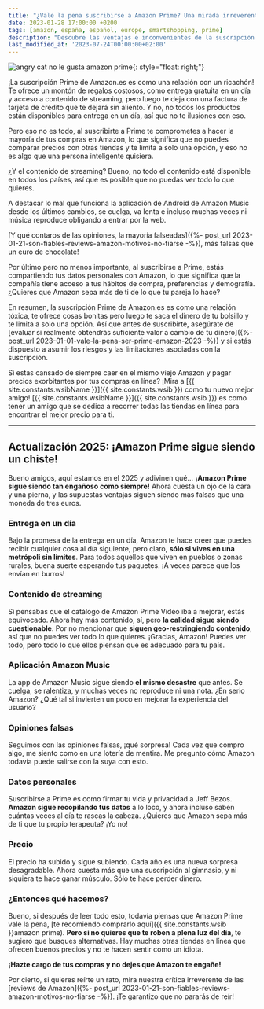 ```yaml
---
title: "¿Vale la pena suscribirse a Amazon Prime? Una mirada irreverente, irónica y crítica"
date: 2023-01-28 17:00:00 +0200
tags: [amazon, españa, español, europe, smartshopping, prime]
description: "Descubre las ventajas e inconvenientes de la suscripción Prime en España. Una mirada crítica y irónica sobre la entrega gratuita y el coste de la suscripción"
last_modified_at: '2023-07-24T00:00:00+02:00'
---
```


![angry cat no le gusta amazon prime](https://i.imgur.com/KipTeCcm.png){: style="float: right;"}

¡La suscripción Prime de Amazon.es es como una relación con un ricachón! Te ofrece un montón de regalos costosos, como entrega gratuita en un día y acceso a contenido de streaming, pero luego te deja con una factura de tarjeta de crédito que te dejará sin aliento. Y no, no todos los productos están disponibles para entrega en un día, así que no te ilusiones con eso.

Pero eso no es todo, al suscribirte a Prime te comprometes a hacer la mayoría de tus compras en Amazon, lo que significa que no puedes comparar precios con otras tiendas y te limita a solo una opción, y eso no es algo que una persona inteligente quisiera.

¿Y el contenido de streaming? Bueno, no todo el contenido está disponible en todos los países, así que es posible que no puedas ver todo lo que quieres.

A destacar lo mal que funciona la aplicación de Android de Amazon Music desde los últimos cambios, se cuelga, va lenta e incluso muchas veces ni música reproduce obligando a entrar por la web.

[Y qué contaros de las opiniones, la mayoría falseadas]({%- post_url 2023-01-21-son-fiables-reviews-amazon-motivos-no-fiarse -%}), más falsas que un euro de chocolate!

Por último pero no menos importante, al suscribirse a Prime, estás compartiendo tus datos personales con Amazon, lo que significa que la compañía tiene acceso a tus hábitos de compra, preferencias y demografía. ¿Quieres que Amazon sepa más de ti de lo que tu pareja lo hace?

En resumen, la suscripción Prime de Amazon.es es como una relación tóxica, te ofrece cosas bonitas pero luego te saca el dinero de tu bolsillo y te limita a solo una opción. Así que antes de suscribirte, asegúrate de [evaluar si realmente obtendrás suficiente valor a cambio de tu dinero]({%- post_url 2023-01-01-vale-la-pena-ser-prime-amazon-2023 -%}) y si estás dispuesto a asumir los riesgos y las limitaciones asociadas con la suscripción.

Si estas cansado de siempre caer en el mismo viejo Amazon y pagar precios exorbitantes por tus compras en línea? ¡Mira a [{{ site.constants.wsibName }}]({{ site.constants.wsib }}) como tu nuevo mejor amigo! [{{ site.constants.wsibName }}]({{ site.constants.wsib }}) es como tener un amigo que se dedica a recorrer todas las tiendas en línea para encontrar el mejor precio para ti.

---

## Actualización 2025: ¡Amazon Prime sigue siendo un chiste!

Bueno amigos, aquí estamos en el 2025 y adivinen qué... **¡Amazon Prime sigue siendo tan engañoso como siempre!** Ahora cuesta un ojo de la cara y una pierna, y las supuestas ventajas siguen siendo más falsas que una moneda de tres euros.

### Entrega en un día

Bajo la promesa de la entrega en un día, Amazon te hace creer que puedes recibir cualquier cosa al día siguiente, pero claro, **sólo si vives en una metrópoli sin límites**. Para todos aquellos que viven en pueblos o zonas rurales, buena suerte esperando tus paquetes. ¡A veces parece que los envían en burros!

### Contenido de streaming

Si pensabas que el catálogo de Amazon Prime Video iba a mejorar, estás equivocado. Ahora hay más contenido, sí, pero **la calidad sigue siendo cuestionable**. Por no mencionar que **siguen geo-restringiendo contenido**, así que no puedes ver todo lo que quieres. ¡Gracias, Amazon! Puedes ver todo, pero todo lo que ellos piensan que es adecuado para tu país.

### Aplicación Amazon Music

La app de Amazon Music sigue siendo **el mismo desastre** que antes. Se cuelga, se ralentiza, y muchas veces no reproduce ni una nota. ¿En serio Amazon? ¿Qué tal si invierten un poco en mejorar la experiencia del usuario?

### Opiniones falsas

Seguimos con las opiniones falsas, ¡qué sorpresa! Cada vez que compro algo, me siento como en una lotería de mentira. Me pregunto cómo Amazon todavía puede salirse con la suya con esto.

### Datos personales

Suscribirse a Prime es como firmar tu vida y privacidad a Jeff Bezos. **Amazon sigue recopilando tus datos** a lo loco, y ahora incluso saben cuántas veces al día te rascas la cabeza. ¿Quieres que Amazon sepa más de ti que tu propio terapeuta? ¡Yo no!

### Precio

El precio ha subido y sigue subiendo. Cada año es una nueva sorpresa desagradable. Ahora cuesta más que una suscripción al gimnasio, y ni siquiera te hace ganar músculo. Sólo te hace perder dinero.

### ¿Entonces qué hacemos?

Bueno, si después de leer todo esto, todavía piensas que Amazon Prime vale la pena, [te recomiendo comprarlo aquí]({{ site.constants.wsib }}amazon prime). **Pero si no quieres que te roben a plena luz del día**, te sugiero que busques alternativas. Hay muchas otras tiendas en línea que ofrecen buenos precios y no te hacen sentir como un idiota.

**¡Hazte cargo de tus compras y no dejes que Amazon te engañe!**

Por cierto, si quieres reírte un rato, mira nuestra crítica irreverente de las [reviews de Amazon]({%- post_url 2023-01-21-son-fiables-reviews-amazon-motivos-no-fiarse -%}). ¡Te garantizo que no pararás de reír!
